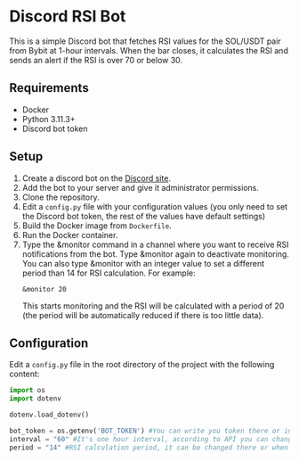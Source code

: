 # Discord RSI Bot

This is a simple Discord bot that fetches RSI values for the SOL/USDT pair from Bybit at 1-hour intervals. When the bar closes, it calculates the RSI and sends an alert if the RSI is over 70 or below 30.

## Requirements

- Docker
- Python 3.11.3+
- Discord bot token

## Setup

1. Create a discord bot on the [Discord site](https://discord.com/developers/docs/intro).
2. Add the bot to your server and give it administrator permissions.
3. Clone the repository.
4. Edit a `config.py` file with your configuration values (you only need to set the Discord bot token, the rest of the values have default settings)
5. Build the Docker image from `Dockerfile`.
6. Run the Docker container.
7. Type the &monitor command in a channel where you want to receive RSI notifications from the bot. Type &monitor again to deactivate monitoring. You can also type &monitor with an integer value to set a different period than 14 for RSI calculation. For example:
   ```
   &monitor 20
   ```
   This starts monitoring and the RSI will be calculated with a period of 20 (the period will be automatically reduced if there is too little data).
   
## Configuration

Edit a `config.py` file in the root directory of the project with the following content:

```python
import os
import dotenv

dotenv.load_dotenv()

bot_token = os.getenv('BOT_TOKEN') #You can write you token there or in .env file in field "BOT_TOKEN"
interval = "60" #It's one hour interval, according to API you can change that to 1, 3, 5, 15, 30, 60, 120, 240, 360 and 720 minutes
period = "14" #RSI calculation period, it can be changed there or when running a &monitor command
```
